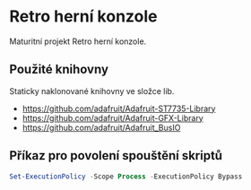 # Retro herní konzole
Maturitní projekt Retro herní konzole.
## Použité knihovny
Staticky naklonované knihovny ve složce lib.
- https://github.com/adafruit/Adafruit-ST7735-Library
- https://github.com/adafruit/Adafruit-GFX-Library
- https://github.com/adafruit/Adafruit_BusIO

## Příkaz pro povolení spouštění skriptů
```powershell
Set-ExecutionPolicy -Scope Process -ExecutionPolicy Bypass
```
